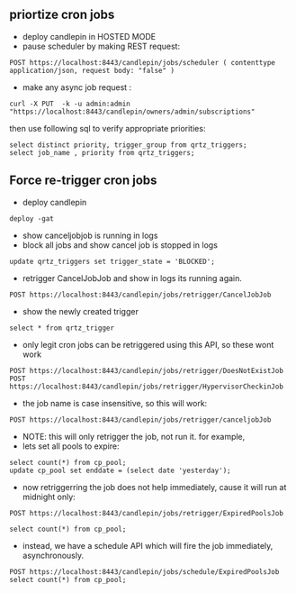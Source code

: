 ## priortize cron jobs
* deploy candlepin in HOSTED MODE
* pause scheduler by making REST request:

```
POST https://localhost:8443/candlepin/jobs/scheduler ( contenttype application/json, request body: "false" )

```
* make any async job request :
```
curl -X PUT  -k -u admin:admin  "https://localhost:8443/candlepin/owners/admin/subscriptions" 
```

then use following sql to verify appropriate priorities:

```
select distinct priority, trigger_group from qrtz_triggers;
select job_name , priority from qrtz_triggers;
```


## Force re-trigger cron jobs

* deploy candlepin

```
deploy -gat
```
* show canceljobjob is running in logs
* block all jobs and show cancel job is stopped in logs
```
update qrtz_triggers set trigger_state = 'BLOCKED';
```
* retrigger CancelJobJob and show in logs its running again.

```
POST https://localhost:8443/candlepin/jobs/retrigger/CancelJobJob

```
* show the newly created trigger

```
select * from qrtz_trigger

```

* only legit cron jobs can be retriggered using this API, so these wont work

```
POST https://localhost:8443/candlepin/jobs/retrigger/DoesNotExistJob
POST https://localhost:8443/candlepin/jobs/retrigger/HypervisorCheckinJob

```
* the job name is case insensitive, so this will work:

```
POST https://localhost:8443/candlepin/jobs/retrigger/canceljobJob

```

* NOTE: this will only retrigger the job, not run it. for example,
* lets set all pools to expire:

```
select count(*) from cp_pool;
update cp_pool set enddate = (select date 'yesterday');

```
* now retriggerring the job does not help immediately, cause it will run at midnight only:

```
POST https://localhost:8443/candlepin/jobs/retrigger/ExpiredPoolsJob

select count(*) from cp_pool;
```
* instead, we have a schedule API which will fire the job immediately, asynchronously.
```
POST https://localhost:8443/candlepin/jobs/schedule/ExpiredPoolsJob
select count(*) from cp_pool;
```
